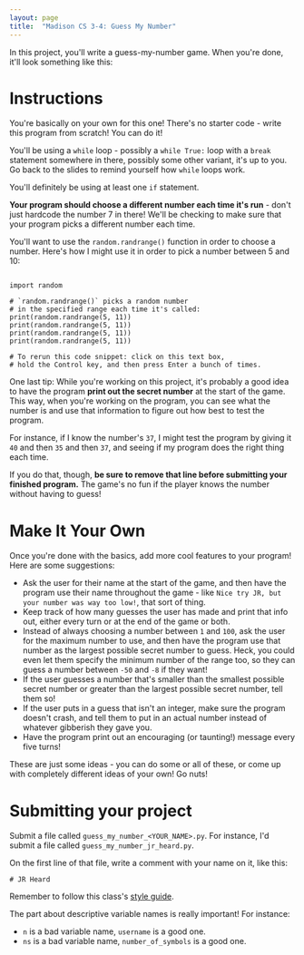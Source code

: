```yaml
---
layout: page
title:  "Madison CS 3-4: Guess My Number"
---
```


In this project, you'll write a guess-my-number game. When you're done, it'll look something like this:

<asciinema-player src="{{ site.baseurl }}/guess_my_number_cast.json?v=1" rows="20" cols="105" autoplay="true" loop="true"></asciinema-player>

Instructions
============

You're basically on your own for this one! There's no starter code - write this program from scratch! You can do it!

You'll be using a `while` loop - possibly a `while True:` loop with a `break` statement somewhere in there, possibly some other variant, it's up to you. Go back to the slides to remind yourself how `while` loops work.

You'll definitely be using at least one `if` statement.

**Your program should choose a different number each time it's run** - don't just hardcode the number 7 in there! We'll be checking to make sure that your program picks a different number each time.

You'll want to use the `random.randrange()` function in order to choose a number. Here's how I might use it in order to pick a number between 5 and 10:

<pre><code class="py">
import random

# `random.randrange()` picks a random number
# in the specified range each time it's called:
print(random.randrange(5, 11))
print(random.randrange(5, 11))
print(random.randrange(5, 11))
print(random.randrange(5, 11))

# To rerun this code snippet: click on this text box,
# hold the Control key, and then press Enter a bunch of times.
</code></pre>

One last tip: While you're working on this project, it's probably a good idea to have the program **print out the secret number** at the start of the game. This way, when you're working on the program, you can see what the number is and use that information to figure out how best to test the program.

For instance, if I know the number's `37`, I might test the program by giving it `40` and then `35` and then `37`, and seeing if my program does the right thing each time.

If you do that, though, **be sure to remove that line before submitting your finished program.** The game's no fun if the player knows the number without having to guess!

Make It Your Own
================

Once you're done with the basics, add more cool features to your program! Here are some suggestions:

* Ask the user for their name at the start of the game, and then have the program use their name throughout the game - like `Nice try JR, but your number was way too low!`, that sort of thing.
* Keep track of how many guesses the user has made and print that info out, either every turn or at the end of the game or both.
* Instead of always choosing a number between `1` and `100`, ask the user for the maximum number to use, and then have the program use that number as the largest possible secret number to guess. Heck, you could even let them specify the minimum number of the range too, so they can guess a number between `-50` and `-8` if they want!
* If the user guesses a number that's smaller than the smallest possible secret number or greater than the largest possible secret number, tell them so!
* If the user puts in a guess that isn't an integer, make sure the program doesn't crash, and tell them to put in an actual number instead of whatever gibberish they gave you.
* Have the program print out an encouraging (or taunting!) message every five turns!

These are just some ideas - you can do some or all of these, or come up with completely different ideas of your own! Go nuts!


Submitting your project
=======================

Submit a file called `guess_my_number_<YOUR_NAME>.py`. For instance, I'd submit a file called `guess_my_number_jr_heard.py`.

On the first line of that file, write a comment with your name on it, like this:

```
# JR Heard
```

Remember to follow this class's [style guide](https://docs.google.com/document/d/1UbyhIkxOdhpf-MGna_5dwh0yHXe02HTZ69CfEuYv76Y/edit).

The part about descriptive variable names is really important! For instance:

* `n` is a bad variable name, `username` is a good one.
* `ns` is a bad variable name, `number_of_symbols` is a good one.


<script>
window.klipse_settings = {
	selector_eval_python_client: '.py',
	codemirror_options_in: {
		theme: "friendship-bracelet"
	},
	codemirror_options_out: {
		theme: "friendship-bracelet"
	}
};

</script>
<script src="{{ site.baseurl }}/assets/js/asciinema-player.js?v={{ site.time }}"></script>
<script src="{{ site.baseurl }}/assets/js/klipse.min.js?v={{ site.time }}"></script>
